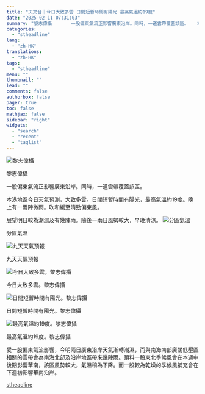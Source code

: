 ```yaml
---
title: "天文台｜今日大致多雲 日間短暫時間有陽光 最高氣溫約19度"
date: "2025-02-11 07:31:03"
summary: "黎志偉攝       一股偏東氣流正影響廣東沿岸。同時，一道雲帶覆蓋該區。   本港地區今日..."
categories:
  - "stheadline"
lang:
  - "zh-HK"
translations:
  - "zh-HK"
tags:
  - "stheadline"
menu: ""
thumbnail: ""
lead: ""
comments: false
authorbox: false
pager: true
toc: false
mathjax: false
sidebar: "right"
widgets:
  - "search"
  - "recent"
  - "taglist"
---
```


![黎志偉攝](https://image.stheadline.com/f/680p0/0x0/100/none/3057329706eb410ab4a1b3b470231f23/stheadline/inewsmedia/20250211/_2025021107254390310.jpg)

黎志偉攝




一股偏東氣流正影響廣東沿岸。同時，一道雲帶覆蓋該區。

本港地區今日天氣預測，大致多雲。日間短暫時間有陽光，最高氣溫約19度。晚上有一兩陣微雨。吹和緩至清勁偏東風。

展望明日較為潮濕及有幾陣雨。隨後一兩日風勢較大，早晚清涼。
 ![分區氣溫](https://image.hkhl.hk/f/1024p0/0x0/100/none/600bffa884e2c3fdcf0baf8729695259/2025-02/2025-02-11_07_20_56.png)


分區氣溫



 ![九天天氣預報](https://image.hkhl.hk/f/1024p0/0x0/100/none/3559f51898238adeff7656b2f0761369/2025-02/2025-02-11_07_21_22.png)


九天天氣預報



 ![今日大致多雲。黎志偉攝](https://image.hkhl.hk/f/1024p0/0x0/100/none/cc5af4e16b919faec5bacd4ebed5fc98/2025-02/KakaoTalk_Photo_2025-02-11-07-14-29_001.jpeg)


今日大致多雲。黎志偉攝



 ![日間短暫時間有陽光。黎志偉攝](https://image.hkhl.hk/f/1024p0/0x0/100/none/5908eff50cbbfd57a341bb2cc840b406/2025-02/KakaoTalk_Photo_2025-02-11-07-14-33_002.jpeg)


日間短暫時間有陽光。黎志偉攝



 ![最高氣溫約19度。黎志偉攝](https://image.hkhl.hk/f/1024p0/0x0/100/none/d0135feaba5c219b4a42316e8ef6d6ab/2025-02/KakaoTalk_Photo_2025-02-11-07-14-38_005.jpeg)


最高氣溫約19度。黎志偉攝




受一股偏東氣流影響，今明兩日廣東沿岸天氣漸轉潮濕，而與南海南部廣闊低壓區相關的雲帶會為南海北部及沿岸地區帶來幾陣雨。預料一股東北季候風會在本週中後期影響華南，該區風勢較大，氣溫稍為下降。而一股較為乾燥的季候風補充會在下週初影響華南沿岸。

[stheadline](https://std.stheadline.com/realtime/article/2052005/即時-港聞-天文台-今日大致多雲-日間短暫時間有陽光-最高氣溫約19度)
